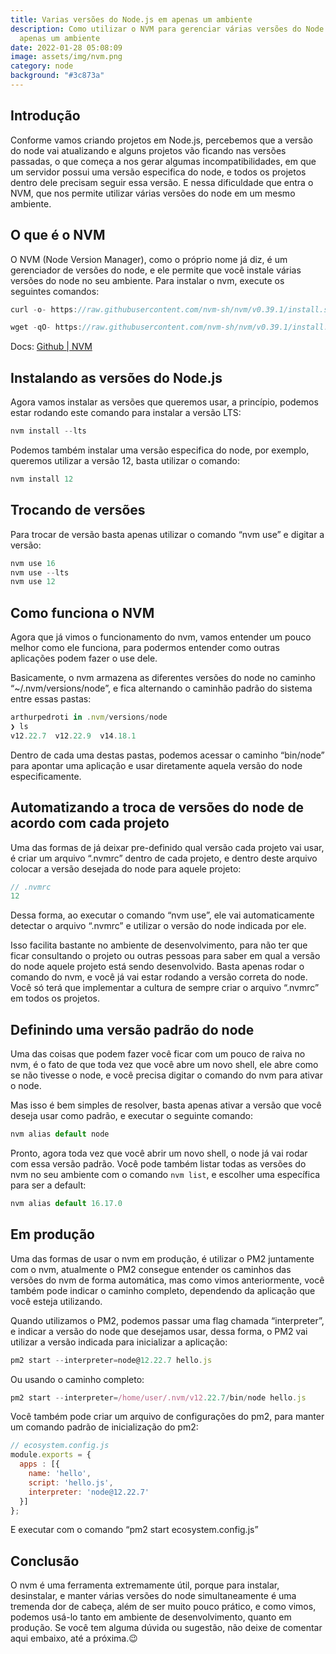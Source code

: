 ```yaml
---
title: Varias versões do Node.js em apenas um ambiente
description: Como utilizar o NVM para gerenciar várias versões do Node.js em
  apenas um ambiente
date: 2022-01-28 05:08:09
image: assets/img/nvm.png
category: node
background: "#3c873a"
---
```

## Introdução

Conforme vamos criando projetos em Node.js, percebemos que a versão do node vai atualizando e alguns projetos vão ficando nas versões passadas, o que começa a nos gerar algumas incompatibilidades, em que um servidor possui uma versão especifica do node, e todos os projetos dentro dele precisam seguir essa versão. E nessa dificuldade que entra o NVM, que nos permite utilizar várias versões do node em um mesmo ambiente.

## O que é o NVM

O NVM (Node Version Manager), como o próprio nome já diz, é um gerenciador de versões do node, e ele permite que você instale várias versões do node no seu ambiente. Para instalar o nvm, execute os seguintes comandos:

```jsx
curl -o- https://raw.githubusercontent.com/nvm-sh/nvm/v0.39.1/install.sh | bash
```

```jsx
wget -qO- https://raw.githubusercontent.com/nvm-sh/nvm/v0.39.1/install.sh | bash
```

Docs: [Github | NVM](https://github.com/nvm-sh/nvm)

## Instalando as versões do Node.js

Agora vamos instalar as versões que queremos usar, a princípio, podemos estar rodando este comando para instalar a versão LTS:

```jsx
nvm install --lts
```

Podemos também instalar uma versão especifica do node, por exemplo, queremos utilizar a versão 12, basta utilizar o comando:

```jsx
nvm install 12
```

## Trocando de versões

Para trocar de versão basta apenas utilizar o comando “nvm use” e digitar a versão:

```jsx
nvm use 16
nvm use --lts
nvm use 12
```

## Como funciona o NVM

Agora que já vimos o funcionamento do nvm, vamos entender um pouco melhor como ele funciona, para podermos entender como outras aplicações podem fazer o use dele.

Basicamente, o nvm armazena as diferentes versões do node no caminho “~/.nvm/versions/node”, e fica alternando o caminhão padrão do sistema entre essas pastas:

```jsx
arthurpedroti in .nvm/versions/node
❯ ls
v12.22.7  v12.22.9  v14.18.1
```

Dentro de cada uma destas pastas, podemos acessar o caminho “bin/node” para apontar uma aplicação e usar diretamente aquela versão do node especificamente.

## Automatizando a troca de versões do node de acordo com cada projeto

Uma das formas de já deixar pre-definido qual versão cada projeto vai usar, é criar um arquivo “.nvmrc” dentro de cada projeto, e dentro deste arquivo colocar a versão desejada do node para aquele projeto:

```jsx
// .nvmrc
12
```

Dessa forma, ao executar o comando “nvm use”, ele vai automaticamente detectar o arquivo “.nvmrc” e utilizar o versão do node indicada por ele.

Isso facilita bastante no ambiente de desenvolvimento, para não ter que ficar consultando o projeto ou outras pessoas para saber em qual a versão do node aquele projeto está sendo desenvolvido. Basta apenas rodar o comando do nvm, e você já vai estar rodando a versão correta do node. Você só terá que implementar a cultura de sempre criar o arquivo “.nvmrc” em todos os projetos.



## Definindo uma versão padrão do node



Uma das coisas que podem fazer você ficar com um pouco de raiva no nvm, é o fato de que toda vez que você abre um novo shell, ele abre como se não tivesse o node, e você precisa digitar o comando do nvm para ativar o node.

Mas isso é bem simples de resolver, basta apenas ativar a versão que você deseja usar como padrão, e executar o seguinte comando:

```jsx
nvm alias default node
```

Pronto, agora toda vez que você abrir um novo shell, o node já vai rodar com essa versão padrão.
Você pode também listar todas as versões do nvm no seu ambiente com o comando `nvm list`, e escolher uma específica para ser a default:

```jsx
nvm alias default 16.17.0
```


## Em produção

Uma das formas de usar o nvm em produção, é utilizar o PM2 juntamente com o nvm, atualmente o PM2 consegue entender os caminhos das versões do nvm de forma automática, mas como vimos anteriormente, você também pode indicar o caminho completo, dependendo da aplicação que você esteja utilizando.

Quando utilizamos o PM2, podemos passar uma flag chamada “interpreter”, e indicar a versão do node que desejamos usar, dessa forma, o PM2 vai utilizar a versão indicada para inicializar a aplicação:

```jsx
pm2 start --interpreter=node@12.22.7 hello.js
```

Ou usando o caminho completo:

```jsx
pm2 start --interpreter=/home/user/.nvm/v12.22.7/bin/node hello.js
```

Você também pode criar um arquivo de configurações do pm2, para manter um comando padrão de inicialização do pm2:

```jsx
// ecosystem.config.js
module.exports = {
  apps : [{
    name: 'hello',
    script: 'hello.js',
    interpreter: 'node@12.22.7'
  }]
};
```

E executar com o comando “pm2 start ecosystem.config.js”

## Conclusão

O nvm é uma ferramenta extremamente útil, porque para instalar, desinstalar, e manter várias versões do node simultaneamente é uma tremenda dor de cabeça, além de ser muito pouco prático, e como vimos, podemos usá-lo tanto em ambiente de desenvolvimento, quanto em produção. Se você tem alguma dúvida ou sugestão, não deixe de comentar aqui embaixo, até a próxima.😉